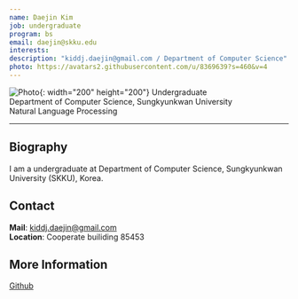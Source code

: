 ```yaml
---
name: Daejin Kim
job: undergraduate
program: bs
email: daejin@skku.edu
interests:
description: "kiddj.daejin@gmail.com / Department of Computer Science"
photo: https://avatars2.githubusercontent.com/u/8369639?s=460&v=4
---
```


<!-- Post name should be this form: name.md
        For example, Gildong Hong.md -->

<!-- Fill the contents where --Fill-- exists -->
<!-- The example is in '_authors/Jongwuk Lee.md' or '_authors/Jiwoo Kim.md'>

<!-- For 'name' front matter, follow this format: Gildong Hong -->
<!-- For 'job' front matter, choose the one of these: professor / graduate / undergraduate / alumni -->
<!-- For 'description' front matter, write down your email address and areas of interests.
        Email address is nessecary for graduate students.
        Follow this format: example@skku.edu / Computer Science -->

![Photo](https://avatars2.githubusercontent.com/u/8369639?s=460&v=4){: width="200" height="200"}
Undergraduate<br>Department of Computer Science, Sungkyunkwan University<br>Natural Language Processing

<!-- If you have a photo, then write that url in (). Photo can be anything with 200x200 size. -->
<!-- Fill the position, institution/department, interests
        For example, Graduate Student<br>Department of Software, Sungkyunkwan University<br>Recommender Systems, Natural Language Processing, Neuroimaging Analysis and Understanding -->

<hr>

## Biography
I am a undergraduate at Department of Computer Science, Sungkyunkwan University (SKKU), Korea.
<!-- Write your own biography contents. -->

## Contact
**Mail**: kiddj.daejin@gmail.com <!-- Write your own email address -->
<br>
**Location**: Cooperate builiding 85453 <!-- 85453 or your location address -->

## More Information
[Github](https://github.com/kiddj)

<!-- If you have some personal websites, then write the url here. -->
<!-- If you don't have them, then remove a line '[Persoal Website](--Fill--)' -->